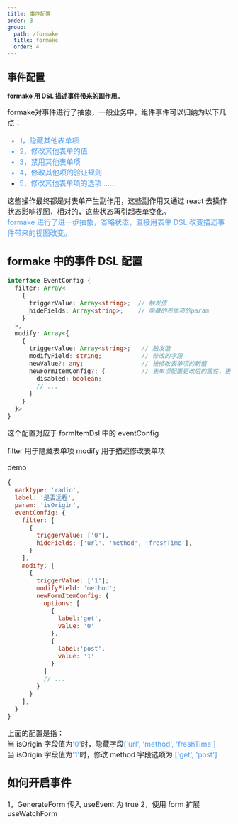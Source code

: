 ```yaml
---
title: 事件配置
order: 3
group:
  path: /formake
  title: formake
  order: 4
---
```


## 事件配置

**formake 用 DSL 描述事件带来的副作用。**

<font size='3'>
formake对事件进行了抽象，一般业务中，组件事件可以归纳为以下几点：

> <font color="#4c9aed">

- 1，隐藏其他表单项
- 2，修改其他表单的值
- 3，禁用其他表单项
- 4，修改其他项的验证规则
- 5，修改其他表单项的选项 ...... </font>

这些操作最终都是对表单产生副作用，这些副作用又通过 react 去操作状态影响视图，相对的，这些状态再引起表单变化。\
<font color="#4c9aed"> formake 进行了进一步抽象，省略状态，直接用表单 DSL 改变描述事件带来的视图改变。 </font>

## formake 中的事件 DSL 配置

```ts
interface EventConfig {
  filter: Array<
    {
      triggerValue: Array<string>;  // 触发值
      hideFields: Array<string>;    // 隐藏的表单项的param
    }
  >,
  modify: Array<{
    {
      triggerValue: Array<string>;   // 触发值
      modifyField: string;           // 修改的字段
      newValue?: any;                // 被修改表单项的新值
      newFormItemConfig?: {          // 表单项配置更改后的属性，更改什么就填入什么属性
        disabled: boolean;
        // ...
      }
    }
  }>
}
```

这个配置对应于 formItemDsl 中的 eventConfig

filter 用于隐藏表单项 modify 用于描述修改表单项

demo

```js
{
  marktype: 'radio',
  label: '是否远程',
  param: 'isOrigin',
  eventConfig: {
    filter: [
      {
        triggerValue: ['0'],
        hideFields: ['url', 'method', 'freshTime'],
      }
    ],
    modify: [
      {
        triggerValue: ['1'];
        modifyField: 'method';
        newFormItemConfig: {
          options: [
            {
              label:'get',
              value: '0'
            },
            {
              label:'post',
              value: '1'
            }
          ]
          // ...
        }
      }
    ],
  }
}
```

上面的配置是指：\
当 isOrigin 字段值为<font color="#4c9aed">'0'</font>时，隐藏字段<font color="#4c9aed">['url', 'method', 'freshTime']</font>\
当 isOrigin 字段值为<font color="#4c9aed">'1'</font>时，修改 method 字段选项为 <font color="#4c9aed">['get', 'post']</font>

## 如何开启事件

1，GenerateForm 传入 useEvent 为 true 2，使用 form 扩展 useWatchForm
